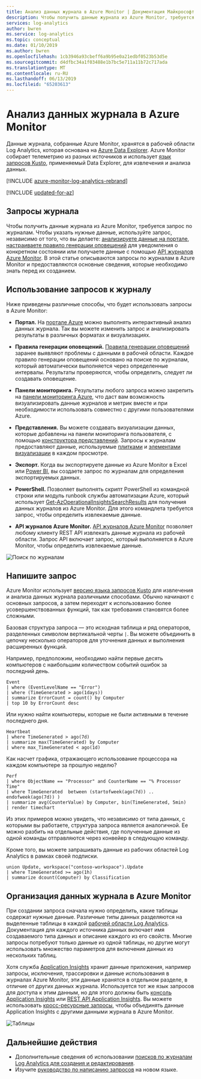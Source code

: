 ```yaml
---
title: Анализ данных журнала в Azure Monitor | Документация Майкрософт
description: Чтобы получить данные журнала из Azure Monitor, требуется запрос по журналам.  В этой статье описывается использование новых запросов по журналам в Azure Monitor и приведены основные сведения, которые необходимо знать перед их созданием.
services: log-analytics
author: bwren
ms.service: log-analytics
ms.topic: conceptual
ms.date: 01/10/2019
ms.author: bwren
ms.openlocfilehash: 1cb3946a93cbeff6a9b95e0a21edbf0523b53d5e
ms.sourcegitcommit: d4dfbc34a1f03488e1b7bc5e711a11b72c717ada
ms.translationtype: MT
ms.contentlocale: ru-RU
ms.lasthandoff: 06/13/2019
ms.locfileid: "65203613"
---
```

# <a name="analyze-log-data-in-azure-monitor"></a>Анализ данных журнала в Azure Monitor

Данные журнала, собранные Azure Monitor, хранятся в рабочей области Log Analytics, которая основана на [Azure Data Explorer](/azure/data-explorer). Azure Monitor собирает телеметрию из разных источников и использует [язык запросов Kusto](/azure/kusto/query), применяемый Data Explorer, для извлечения и анализа данных.

[!INCLUDE [azure-monitor-log-analytics-rebrand](../../../includes/azure-monitor-log-analytics-rebrand.md)]

[!INCLUDE [updated-for-az](../../../includes/updated-for-az.md)]

## <a name="log-queries"></a>Запросы журнала

Чтобы получить данные журнала из Azure Monitor, требуется запрос по журналам.  Чтобы указать нужные данные, используйте запрос, независимо от того, что вы делаете: [анализируете данные на портале](portals.md), [настраиваете правило генерации оповещений](../platform/alerts-metric.md) для уведомления о конкретном состоянии или получаете данные с помощью [API журналов Azure Monitor](https://dev.loganalytics.io/).  В этой статье описываются запросы по журналам в Azure Monitor и предоставляются основные сведения, которые необходимо знать перед их созданием.

## <a name="where-log-queries-are-used"></a>Использование запросов к журналу

Ниже приведены различные способы, что будет использовать запросы в Azure Monitor:

- **Портал.** На [портале Azure](portals.md) можно выполнять интерактивный анализ данных журнала.  Так вы можете изменить запрос и анализировать результаты в различных форматах и визуализациях.  
- **Правила генерации оповещений.** [Правила генерации оповещений](../platform/alerts-overview.md) заранее выявляют проблемы с данными в рабочей области.  Каждое правило генерации оповещений основано на поиске по журналам, который автоматически выполняется через определенные интервалы.  Результаты проверяются, чтобы определить, следует ли создавать оповещение.
- **Панели мониторинга.** Результаты любого запроса можно закрепить на [панели мониторинга Azure](../learn/tutorial-logs-dashboards.md), что даст вам возможность визуализировать данные журналов и метрик вместе и при необходимости использовать совместно с другими пользователями Azure. 
- **Представления.**  Вы можете создавать визуализации данных, которые добавлены на панели мониторинга пользователя, с помощью [конструктора представлений](../platform/view-designer.md).  Запросы к журналам предоставляют данные, используемые [плитками](../platform/view-designer-tiles.md) и [элементами визуализации](../platform/view-designer-parts.md) в каждом просмотре.  

- **Экспорт.**  Когда вы экспортируете данные из Azure Monitor в Excel или [Power BI](../platform/powerbi.md), вы создаете запрос по журналам для определения экспортируемых данных.
- **PowerShell.** Позволяет выполнять скрипт PowerShell из командной строки или модуль runbook службы автоматизации Azure, который использует [Get-AzOperationalInsightsSearchResults](/powershell/module/az.operationalinsights/get-azoperationalinsightssearchresult) для получения данных журналов из Azure Monitor.  Для этого командлета требуется запрос, чтобы определить извлекаемые данные.
- **API журналов Azure Monitor.**  [API журналов Azure Monitor](../platform/alerts-overview.md) позволяет любому клиенту REST API извлекать данные журнала из рабочей области.  Запрос API включает запрос, который выполняется в Azure Monitor, чтобы определить извлекаемые данные.

![Поиск по журналам](media/log-query-overview/queries-overview.png)

## <a name="write-a-query"></a>Напишите запрос
Azure Monitor использует [версию языка запросов Kusto](get-started-queries.md) для извлечения и анализа данных журнала различными способами.  Обычно начинают с основных запросов, а затем переходят к использованию более усовершенствованных функций, так как требования становятся более сложными.

Базовая структура запроса — это исходная таблица и ряд операторов, разделенных символом вертикальной черты `|`.  Вы можете объединить в цепочку несколько операторов для уточнения данных и выполнения расширенных функций.

Например, предположим, необходимо найти первые десять компьютеров с наибольшим количеством событий ошибок за последний день.

```Kusto
Event
| where (EventLevelName == "Error")
| where (TimeGenerated > ago(1days))
| summarize ErrorCount = count() by Computer
| top 10 by ErrorCount desc
```

Или нужно найти компьютеры, которые не были активными в течение последнего дня.

```Kusto
Heartbeat
| where TimeGenerated > ago(7d)
| summarize max(TimeGenerated) by Computer
| where max_TimeGenerated < ago(1d)  
```

Как насчет графика, отражающего использование процессора на каждом компьютере за прошлую неделю?

```Kusto
Perf
| where ObjectName == "Processor" and CounterName == "% Processor Time"
| where TimeGenerated  between (startofweek(ago(7d)) .. endofweek(ago(7d)) )
| summarize avg(CounterValue) by Computer, bin(TimeGenerated, 5min)
| render timechart    
```

Из этих примеров можно увидеть, что независимо от типа данных, с которыми вы работаете, структура запроса является аналогичной.  Ее можно разбить на отдельные действия, где полученные данные из одной команды отправляются через конвейер в следующую команду.

Кроме того, вы можете запрашивать данные из рабочих областей Log Analytics в рамках своей подписки.

```Kusto
union Update, workspace("contoso-workspace").Update
| where TimeGenerated >= ago(1h)
| summarize dcount(Computer) by Classification 
```

## <a name="how-azure-monitor-log-data-is-organized"></a>Организация данных журнала в Azure Monitor
При создании запроса сначала нужно определить, какие таблицы содержат нужные данные. Различные типы данных разделяются на выделенные таблицы в каждой [рабочей области Log Analytics](../learn/quick-create-workspace.md).  Документация для каждого источника данных включает имя создаваемого типа данных и описание каждого из его свойств.  Многие запросы потребуют только данные из одной таблицы, но другие могут использовать множество параметров для включения данных из нескольких таблиц.

Хотя служба [Application Insights](../app/app-insights-overview.md) хранит данные приложения, например запросы, исключения, трассировки и данные использования в журналах Azure Monitor, эти данные хранятся в отдельном разделе, в отличие от других данных журнала. Используется тот же язык запросов для доступа к этим данным, но для этого должны быть [консоль Application Insights](../app/analytics.md) или [REST API Application Insights](https://dev.applicationinsights.io/). Вы можете использовать [кросс-ресурсные запросы](../log-query/cross-workspace-query.md), чтобы объединять данные Application Insights с другими данными журнала в Azure Monitor.


![Таблицы](media/log-query-overview/queries-tables.png)




## <a name="next-steps"></a>Дальнейшие действия
- Дополнительные сведения об использовании [поисков по журналам Log Analytics для создания и редактирования](../log-query/portals.md).
- Изучите [руководство по написанию запросов](../log-query/get-started-queries.md) на новом языке.
